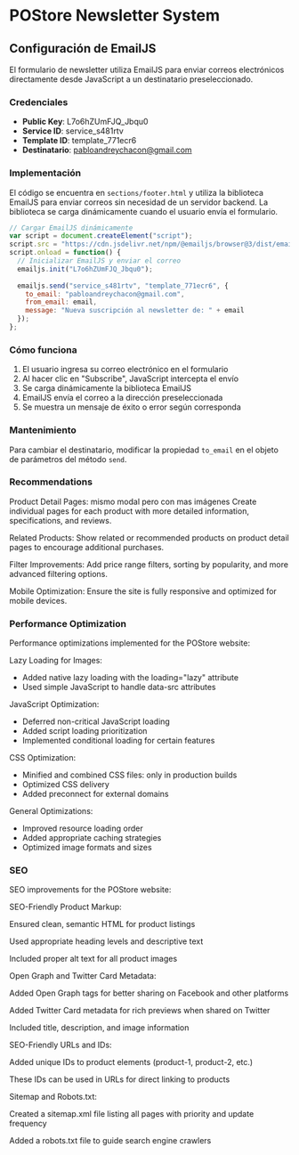 # POStore Newsletter System

## Configuración de EmailJS

El formulario de newsletter utiliza EmailJS para enviar correos electrónicos directamente desde JavaScript a un destinatario preseleccionado.

### Credenciales

- **Public Key**: L7o6hZUmFJQ_Jbqu0
- **Service ID**: service_s481rtv
- **Template ID**: template_771ecr6
- **Destinatario**: pabloandreychacon@gmail.com

### Implementación

El código se encuentra en `sections/footer.html` y utiliza la biblioteca EmailJS para enviar correos sin necesidad de un servidor backend. La biblioteca se carga dinámicamente cuando el usuario envía el formulario.

```javascript
// Cargar EmailJS dinámicamente
var script = document.createElement("script");
script.src = "https://cdn.jsdelivr.net/npm/@emailjs/browser@3/dist/email.min.js";
script.onload = function() {
  // Inicializar EmailJS y enviar el correo
  emailjs.init("L7o6hZUmFJQ_Jbqu0");
  
  emailjs.send("service_s481rtv", "template_771ecr6", {
    to_email: "pabloandreychacon@gmail.com",
    from_email: email,
    message: "Nueva suscripción al newsletter de: " + email
  });
};
```

### Cómo funciona

1. El usuario ingresa su correo electrónico en el formulario
2. Al hacer clic en "Subscribe", JavaScript intercepta el envío
3. Se carga dinámicamente la biblioteca EmailJS
4. EmailJS envía el correo a la dirección preseleccionada
5. Se muestra un mensaje de éxito o error según corresponda

### Mantenimiento

Para cambiar el destinatario, modificar la propiedad `to_email` en el objeto de parámetros del método `send`.

### Recommendations

Product Detail Pages: mismo modal pero con mas imágenes Create individual pages for each product with more detailed information, specifications, and reviews.

Related Products: Show related or recommended products on product detail pages to encourage additional purchases.

Filter Improvements: Add price range filters, sorting by popularity, and more advanced filtering options.

Mobile Optimization: Ensure the site is fully responsive and optimized for mobile devices.

### Performance Optimization

Performance optimizations implemented for the POStore website:

Lazy Loading for Images:
- Added native lazy loading with the loading="lazy" attribute
- Used simple JavaScript to handle data-src attributes

JavaScript Optimization:
- Deferred non-critical JavaScript loading
- Added script loading prioritization
- Implemented conditional loading for certain features

CSS Optimization:
- Minified and combined CSS files: only in production builds
- Optimized CSS delivery
- Added preconnect for external domains

General Optimizations:
- Improved resource loading order
- Added appropriate caching strategies
- Optimized image formats and sizes

### SEO

SEO improvements for the POStore website:

SEO-Friendly Product Markup:

Ensured clean, semantic HTML for product listings

Used appropriate heading levels and descriptive text

Included proper alt text for all product images

Open Graph and Twitter Card Metadata:

Added Open Graph tags for better sharing on Facebook and other platforms

Added Twitter Card metadata for rich previews when shared on Twitter

Included title, description, and image information

SEO-Friendly URLs and IDs:

Added unique IDs to product elements (product-1, product-2, etc.)

These IDs can be used in URLs for direct linking to products

Sitemap and Robots.txt:

Created a sitemap.xml file listing all pages with priority and update frequency

Added a robots.txt file to guide search engine crawlers